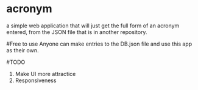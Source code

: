 # acronym
a simple web application that will just get the full form of an acronym entered, from the JSON file that is in another repository.


#Free to use
Anyone can make entries to the DB.json file and use this app as their own.


#TODO
1. Make UI more attractice
2. Responsiveness
